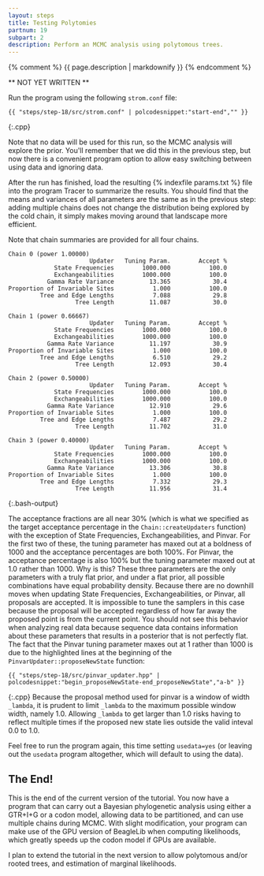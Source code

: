 ```yaml
---
layout: steps
title: Testing Polytomies
partnum: 19
subpart: 2
description: Perform an MCMC analysis using polytomous trees.
---
```

{% comment %}
{{ page.description | markdownify }}
{% endcomment %}

** NOT YET WRITTEN **

Run the program using the following `strom.conf` file:
~~~~~~
{{ "steps/step-18/src/strom.conf" | polcodesnippet:"start-end","" }}
~~~~~~
{:.cpp}

Note that no data will be used for this run, so the MCMC analysis will explore the prior. You'll remember that we did this in the previous step, but now there is a convenient program option to allow easy switching between using data and ignoring data. 

After the run has finished, load the resulting {% indexfile params.txt %} file into the program Tracer to summarize the results. You should find that the means and variances of all parameters are the same as in the previous step: adding multiple chains does not change the distribution being explored by the cold chain, it simply makes moving around that landscape more efficient.

Note that chain summaries are provided for all four chains.
~~~~~~
Chain 0 (power 1.00000)
                       Updater   Tuning Param.        Accept %
             State Frequencies        1000.000           100.0
             Exchangeabilities        1000.000           100.0
           Gamma Rate Variance          13.365            30.4
Proportion of Invariable Sites           1.000           100.0
         Tree and Edge Lengths           7.088            29.8
                   Tree Length          11.087            30.0

Chain 1 (power 0.66667)
                       Updater   Tuning Param.        Accept %
             State Frequencies        1000.000           100.0
             Exchangeabilities        1000.000           100.0
           Gamma Rate Variance          11.197            30.9
Proportion of Invariable Sites           1.000           100.0
         Tree and Edge Lengths           6.510            29.2
                   Tree Length          12.093            30.4

Chain 2 (power 0.50000)
                       Updater   Tuning Param.        Accept %
             State Frequencies        1000.000           100.0
             Exchangeabilities        1000.000           100.0
           Gamma Rate Variance          12.910            29.6
Proportion of Invariable Sites           1.000           100.0
         Tree and Edge Lengths           7.487            29.2
                   Tree Length          11.702            31.0

Chain 3 (power 0.40000)
                       Updater   Tuning Param.        Accept %
             State Frequencies        1000.000           100.0
             Exchangeabilities        1000.000           100.0
           Gamma Rate Variance          13.306            30.8
Proportion of Invariable Sites           1.000           100.0
         Tree and Edge Lengths           7.332            29.3
                   Tree Length          11.956            31.4
~~~~~~
{:.bash-output}

The acceptance fractions are all near 30% (which is what we specified as the target acceptance percentage in the `Chain::createUpdaters` function) with the exception of State Frequencies, Exchangeabilities, and Pinvar. For the first two of these, the tuning parameter has maxed out at a boldness of 1000 and the acceptance percentages are both 100%. For Pinvar, the acceptance percentage is also 100% but the tuning parameter maxed out at 1.0 rather than 1000. Why is this? These three parameters are the only parameters with a truly flat prior, and under a flat prior, all possible combinations have equal probability density. Because there are no downhill moves when updating State Frequencies, Exchangeabilities, or Pinvar, all proposals are accepted. It is impossible to tune the samplers in this case because the proposal will be accepted regardless of how far away the proposed point is from the current point. You should not see this behavior when analyzing real data because sequence data contains information about these parameters that results in a posterior that is not perfectly flat. The fact that the Pinvar tuning parameter maxes out at 1 rather than 1000 is due to the highlighted lines at the beginning of the `PinvarUpdater::proposeNewState` function:
~~~~~~
{{ "steps/step-18/src/pinvar_updater.hpp" | polcodesnippet:"begin_proposeNewState-end_proposeNewState","a-b" }}
~~~~~~
{:.cpp}
Because the proposal method used for pinvar is a window of width `_lambda`, it is prudent to limit `_lambda` to the maximum possible window width, namely 1.0. Allowing `_lambda` to get larger than 1.0 risks having to reflect multiple times if the proposed new state lies outside the valid inteval 0.0 to 1.0.

Feel free to run the program again, this time setting `usedata=yes` (or leaving out the `usedata` program altogether, which will default to using the data).

## The End!

This is the end of the current version of the tutorial. You now have a program that can carry out a Bayesian phylogenetic analysis using either a GTR+I+G or a codon model, allowing data to be partitioned, and can use multiple chains during MCMC. With slight modification, your program can make use of the GPU version of BeagleLib when computing likelihoods, which greatly speeds up the codon model if GPUs are available.

I plan to extend the tutorial in the next version to allow polytomous and/or rooted trees, and estimation of marginal likelihoods.
